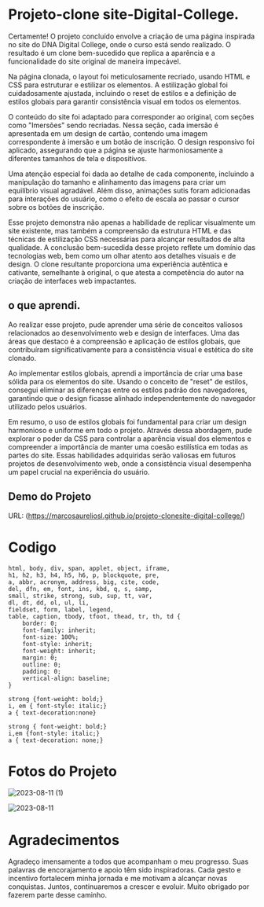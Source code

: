 # Projeto-clone site-Digital-College.

Certamente! O projeto concluído envolve a criação de uma página inspirada no site do DNA Digital College, onde o curso está sendo realizado. O resultado é um clone bem-sucedido que replica a aparência e a funcionalidade do site original de maneira impecável.

Na página clonada, o layout foi meticulosamente recriado, usando HTML e CSS para estruturar e estilizar os elementos. A estilização global foi cuidadosamente ajustada, incluindo o reset de estilos e a definição de estilos globais para garantir consistência visual em todos os elementos.

O conteúdo do site foi adaptado para corresponder ao original, com seções como "Imersões" sendo recriadas. Nessa seção, cada imersão é apresentada em um design de cartão, contendo uma imagem correspondente à imersão e um botão de inscrição. O design responsivo foi aplicado, assegurando que a página se ajuste harmoniosamente a diferentes tamanhos de tela e dispositivos.

Uma atenção especial foi dada ao detalhe de cada componente, incluindo a manipulação do tamanho e alinhamento das imagens para criar um equilíbrio visual agradável. Além disso, animações sutis foram adicionadas para interações do usuário, como o efeito de escala ao passar o cursor sobre os botões de inscrição.

Esse projeto demonstra não apenas a habilidade de replicar visualmente um site existente, mas também a compreensão da estrutura HTML e das técnicas de estilização CSS necessárias para alcançar resultados de alta qualidade. A conclusão bem-sucedida desse projeto reflete um domínio das tecnologias web, bem como um olhar atento aos detalhes visuais e de design. O clone resultante proporciona uma experiência autêntica e cativante, semelhante à original, o que atesta a competência do autor na criação de interfaces web impactantes.

## o que aprendi.

Ao realizar esse projeto, pude aprender uma série de conceitos valiosos relacionados ao desenvolvimento web e design de interfaces. Uma das áreas que destaco é a compreensão e aplicação de estilos globais, que contribuíram significativamente para a consistência visual e estética do site clonado.

Ao implementar estilos globais, aprendi a importância de criar uma base sólida para os elementos do site. Usando o conceito de "reset" de estilos, consegui eliminar as diferenças entre os estilos padrão dos navegadores, garantindo que o design ficasse alinhado independentemente do navegador utilizado pelos usuários.

Em resumo, o uso de estilos globais foi fundamental para criar um design harmonioso e uniforme em todo o projeto. Através dessa abordagem, pude explorar o poder da CSS para controlar a aparência visual dos elementos e compreender a importância de manter uma coesão estilística em todas as partes do site. Essas habilidades adquiridas serão valiosas em futuros projetos de desenvolvimento web, onde a consistência visual desempenha um papel crucial na experiência do usuário.

## Demo do Projeto

URL: (https://marcosaureliosl.github.io/projeto-clonesite-digital-college/)

# Codigo

```
html, body, div, span, applet, object, iframe,
h1, h2, h3, h4, h5, h6, p, blockquote, pre,
a, abbr, acronym, address, big, cite, code,
del, dfn, em, font, ins, kbd, q, s, samp,
small, strike, strong, sub, sup, tt, var,
dl, dt, dd, ol, ul, li,
fieldset, form, label, legend,
table, caption, tbody, tfoot, thead, tr, th, td {
	border: 0;
	font-family: inherit;
	font-size: 100%;
	font-style: inherit;
	font-weight: inherit;
	margin: 0;
	outline: 0;
	padding: 0;
	vertical-align: baseline;
}

strong {font-weight: bold;}
i, em { font-style: italic;}
a { text-decoration:none}

strong { font-weight: bold;}
i,em {font-style: italic;}
a { text-decoration: none;}
```

# Fotos do Projeto

![2023-08-11 (1)](https://github.com/marcosaureliosl/projeto-clonesite-digital-college/assets/127764997/12de163d-b490-4100-bde4-0781d2d6ec47)


![2023-08-11](https://github.com/marcosaureliosl/projeto-clonesite-digital-college/assets/127764997/cb4fdc27-4ce0-47c1-a759-e61c303eedf0)


# Agradecimentos 

Agradeço imensamente a todos que acompanham o meu progresso. Suas palavras de encorajamento e apoio têm sido inspiradoras. Cada gesto e incentivo fortalecem minha jornada e me motivam a alcançar novas conquistas. Juntos, continuaremos a crescer e evoluir. Muito obrigado por fazerem parte desse caminho.
